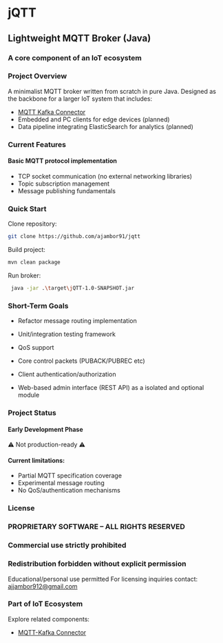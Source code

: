# jQTT
## Lightweight MQTT Broker (Java)
### A core component of an IoT ecosystem

### Project Overview
A minimalist MQTT broker written from scratch in pure Java. Designed as the backbone for a larger IoT system that includes:

* [MQTT Kafka Connector](https://github.com/ajambor91/mqtt-kafka-jconnector)
* Embedded and PC clients for edge devices (planned)
* Data pipeline integrating ElasticSearch for analytics (planned)

### Current Features

#### Basic MQTT protocol implementation
* TCP socket communication (no external networking libraries)
* Topic subscription management
* Message publishing fundamentals



### Quick Start

Clone repository:
```bash
git clone https://github.com/ajambor91/jqtt

```
Build project:

```bash
mvn clean package

```

Run broker:
```bash
 java -jar .\target\jQTT-1.0-SNAPSHOT.jar
```


### Short-Term Goals

* Refactor message routing implementation

* Unit/integration testing framework

* QoS support

* Core control packets (PUBACK/PUBREC etc)

* Client authentication/authorization

* Web-based admin interface (REST API) as a isolated and optional module


### Project Status
#### Early Development Phase
⚠️ Not production-ready ⚠️

#### Current limitations:
* Partial MQTT specification coverage
* Experimental message routing
* No QoS/authentication mechanisms


### License
### PROPRIETARY SOFTWARE – ALL RIGHTS RESERVED

### Commercial use strictly prohibited

### Redistribution forbidden without explicit permission

Educational/personal use permitted
For licensing inquiries contact: ajjambor912@gmail.com

### Part of IoT Ecosystem
Explore related components:
* [MQTT-Kafka Connector](https://github.com/ajambor91/mqtt-kafka-jconnector)



